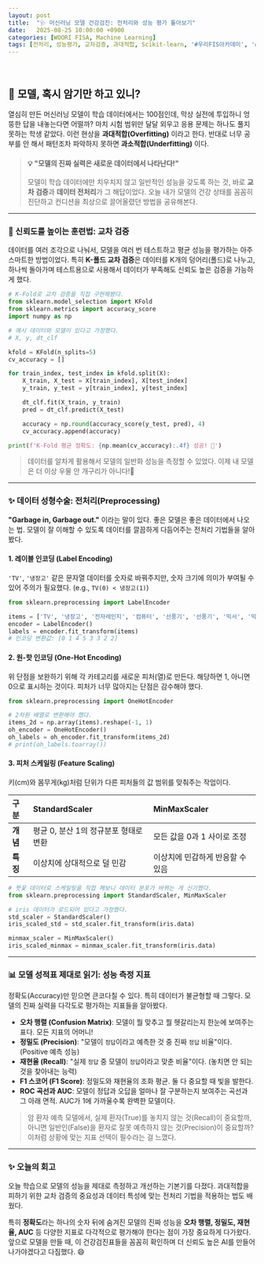 ```yaml
---
layout: post
title:  "🩺 머신러닝 모델 건강검진: 전처리와 성능 평가 톺아보기"
date:   2025-08-25 10:00:00 +0900
categories: [WOORI FISA, Machine Learning]
tags: [전처리, 성능평가, 교차검증, 과대적합, Scikit-learn, '#우리FIS아카데미', '#우리FISA', '#AI엔지니어링', '#K-디지털트레이닝', '#우리에프아이에스', '#글로벌소프트웨어캠퍼스']
---
```


<br>

## :bread: 모델, 혹시 암기만 하고 있니?

열심히 만든 머신러닝 모델이 학습 데이터에서는 100점인데, 막상 실전에 투입하니 엉뚱한 답을 내놓는다면 어떨까? 마치 시험 범위만 달달 외우고 응용 문제는 하나도 풀지 못하는 학생 같았다. 이런 현상을 **과대적합(Overfitting)** 이라고 한다. 반대로 너무 공부를 안 해서 패턴조차 파악하지 못하면 **과소적합(Underfitting)** 이다.

> #### 💡 "모델의 진짜 실력은 새로운 데이터에서 나타난다!"
> 모델이 학습 데이터에만 치우치지 않고 일반적인 성능을 갖도록 하는 것, 바로 **교차 검증**과 **데이터 전처리**가 그 해답이었다. 오늘 내가 모델의 건강 상태를 꼼꼼히 진단하고 컨디션을 최상으로 끌어올렸던 방법을 공유해본다.

---

### 🚀 신뢰도를 높이는 훈련법: 교차 검증

데이터를 여러 조각으로 나눠서, 모델을 여러 번 테스트하고 평균 성능을 평가하는 아주 스마트한 방법이었다. 특히 **K-폴드 교차 검증**은 데이터를 K개의 덩어리(폴드)로 나누고, 하나씩 돌아가며 테스트용으로 사용해서 데이터가 부족해도 신뢰도 높은 검증을 가능하게 했다.

```python
# K-Fold로 교차 검증을 직접 구현해봤다.
from sklearn.model_selection import KFold
from sklearn.metrics import accuracy_score
import numpy as np

# 예시 데이터와 모델이 있다고 가정했다.
# X, y, dt_clf

kfold = KFold(n_splits=5)
cv_accuracy = []

for train_index, test_index in kfold.split(X):
    X_train, X_test = X[train_index], X[test_index]
    y_train, y_test = y[train_index], y[test_index]

    dt_clf.fit(X_train, y_train)
    pred = dt_clf.predict(X_test)

    accuracy = np.round(accuracy_score(y_test, pred), 4)
    cv_accuracy.append(accuracy)

print(f'K-Fold 평균 정확도: {np.mean(cv_accuracy):.4f} 성공! 🎉')
```

> 데이터를 알차게 활용해서 모델의 일반화 성능을 측정할 수 있었다. 이제 내 모델은 더 이상 우물 안 개구리가 아니다!:frog:

---

### ✨ 데이터 성형수술: 전처리(Preprocessing)

**"Garbage in, Garbage out."** 이라는 말이 있다. 좋은 모델은 좋은 데이터에서 나오는 법. 모델이 잘 이해할 수 있도록 데이터를 깔끔하게 다듬어주는 전처리 기법들을 알아봤다.

#### 1. 레이블 인코딩 (Label Encoding)
`'TV'`, `'냉장고'` 같은 문자열 데이터를 숫자로 바꿔주지만, 숫자 크기에 의미가 부여될 수 있어 주의가 필요했다. (e.g., `TV(0) < 냉장고(1)`)

```python
from sklearn.preprocessing import LabelEncoder

items = ['TV', '냉장고', '전자레인지', '컴퓨터', '선풍기', '선풍기', '믹서', '믹서']
encoder = LabelEncoder()
labels = encoder.fit_transform(items)
# 인코딩 변환값: [0 1 4 5 3 3 2 2]
```

#### 2. 원-핫 인코딩 (One-Hot Encoding)
위 단점을 보완하기 위해 각 카테고리를 새로운 피처(열)로 만든다. 해당하면 1, 아니면 0으로 표시하는 것이다. 피처가 너무 많아지는 단점은 감수해야 했다.

```python
from sklearn.preprocessing import OneHotEncoder

# 2차원 배열로 변환해야 했다.
items_2d = np.array(items).reshape(-1, 1)
oh_encoder = OneHotEncoder()
oh_labels = oh_encoder.fit_transform(items_2d)
# print(oh_labels.toarray())
```

#### 3. 피처 스케일링 (Feature Scaling)
키(cm)와 몸무게(kg)처럼 단위가 다른 피처들의 값 범위를 맞춰주는 작업이다.

| 구분 | **StandardScaler** | **MinMaxScaler** |
| :--- | :--- | :--- |
| **개념** | 평균 0, 분산 1의 정규분포 형태로 변환 | 모든 값을 0과 1 사이로 조정 |
| **특징** | 이상치에 상대적으로 덜 민감 | 이상치에 민감하게 반응할 수 있음 |

```python
# 붓꽃 데이터로 스케일링을 직접 해보니 데이터 분포가 바뀌는 게 신기했다.
from sklearn.preprocessing import StandardScaler, MinMaxScaler

# iris 데이터가 로드되어 있다고 가정했다.
std_scaler = StandardScaler()
iris_scaled_std = std_scaler.fit_transform(iris.data)

minmax_scaler = MinMaxScaler()
iris_scaled_minmax = minmax_scaler.fit_transform(iris.data)
```

---

### 📊 모델 성적표 제대로 읽기: 성능 측정 지표

정확도(Accuracy)만 믿으면 큰코다칠 수 있다. 특히 데이터가 불균형할 때 그렇다. 모델의 진짜 실력을 다각도로 평가하는 지표들을 알아봤다.

-   **오차 행렬 (Confusion Matrix)**: 모델이 뭘 맞추고 뭘 헷갈리는지 한눈에 보여주는 표다. 모든 지표의 어머니!
-   **정밀도 (Precision)**: "모델이 `정답`이라고 예측한 것 중 진짜 `정답` 비율"이다. (Positive 예측 성능)
-   **재현율 (Recall)**: "실제 `정답` 중 모델이 `정답`이라고 맞춘 비율"이다. (놓치면 안 되는 것을 찾아내는 능력)
-   **F1 스코어 (F1 Score)**: 정밀도와 재현율의 조화 평균. 둘 다 중요할 때 빛을 발한다.
-   **ROC 곡선과 AUC**: 모델이 정답과 오답을 얼마나 잘 구분하는지 보여주는 곡선과 그 아래 면적. AUC가 1에 가까울수록 완벽한 모델이다.

> 암 환자 예측 모델에서, 실제 환자(True)를 놓치지 않는 것(Recall)이 중요할까, 아니면 일반인(False)을 환자로 잘못 예측하지 않는 것(Precision)이 중요할까? 이처럼 상황에 맞는 지표 선택이 필수라는 걸 느꼈다.

---

### ✨ 오늘의 회고

오늘 학습으로 모델의 성능을 제대로 측정하고 개선하는 기본기를 다졌다. 과대적합을 피하기 위한 교차 검증의 중요성과 데이터 특성에 맞는 전처리 기법을 적용하는 법도 배웠다.

특히 **정확도**라는 하나의 숫자 뒤에 숨겨진 모델의 진짜 성능을 **오차 행렬, 정밀도, 재현율, AUC** 등 다양한 지표로 다각적으로 평가해야 한다는 점이 가장 중요하게 다가왔다. 앞으로 모델을 만들 때, 이 건강검진표들을 꼼꼼히 확인하며 더 신뢰도 높은 AI를 만들어 나가야겠다고 다짐했다. 😄
